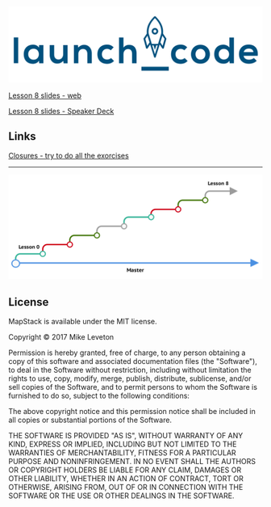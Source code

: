 <img src="https://raw.githubusercontent.com/Leveton/MapStack/master/images/launchCode.png" alt="TSNavigationStripView examples" />

[Lesson 8 slides - web](https://docs.google.com/presentation/d/1-Lz9e25X2WVB0xxMGpwuhfUQUaOzzQdYIzrj2-cH_yE/pub?start=false&loop=false&delayms=3000)

[Lesson 8 slides - Speaker Deck](https://speakerdeck.com/leveton/mapswift-lesson-8)


## Links 

[Closures - try to do all the exorcises](https://www.weheartswift.com/closures)

<hr />

<img src="https://raw.githubusercontent.com/Leveton/MapStack/lesson0/images/BranchFlow.png" alt="TSNavigationStripView examples" />


## License

MapStack is available under the MIT license.

Copyright © 2017 Mike Leveton

Permission is hereby granted, free of charge, to any person obtaining a copy of this software and associated documentation files (the "Software"), to deal in the Software without restriction, including without limitation the rights to use, copy, modify, merge, publish, distribute, sublicense, and/or sell copies of the Software, and to permit persons to whom the Software is furnished to do so, subject to the following conditions:

The above copyright notice and this permission notice shall be included in all copies or substantial portions of the Software.

THE SOFTWARE IS PROVIDED "AS IS", WITHOUT WARRANTY OF ANY KIND, EXPRESS OR IMPLIED, INCLUDING BUT NOT LIMITED TO THE WARRANTIES OF MERCHANTABILITY, FITNESS FOR A PARTICULAR PURPOSE AND NONINFRINGEMENT. IN NO EVENT SHALL THE AUTHORS OR COPYRIGHT HOLDERS BE LIABLE FOR ANY CLAIM, DAMAGES OR OTHER LIABILITY, WHETHER IN AN ACTION OF CONTRACT, TORT OR OTHERWISE, ARISING FROM, OUT OF OR IN CONNECTION WITH THE SOFTWARE OR THE USE OR OTHER DEALINGS IN THE SOFTWARE.